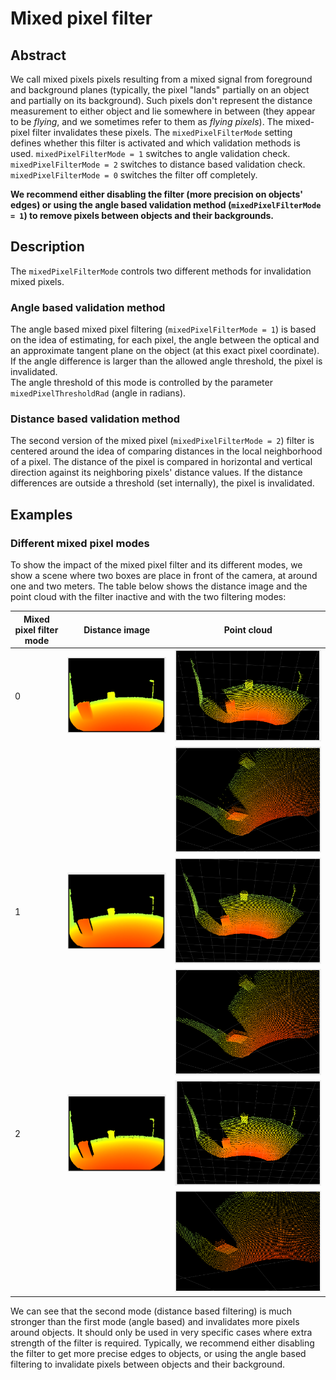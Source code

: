 # Mixed pixel filter
## Abstract

We call mixed pixels pixels resulting from a mixed signal from foreground and background planes (typically, the pixel "lands" partially on an object and partially on its background). Such pixels don't represent the distance measurement to either object and lie somewhere in between (they appear to be *flying*, and we sometimes refer to them as *flying pixels*). The mixed-pixel filter invalidates these pixels. The `mixedPixelFilterMode` setting defines whether this filter is activated and which validation methods is used. `mixedPixelFilterMode = 1` switches to angle validation check. `mixedPixelFilterMode = 2` switches to distance based validation check. `mixedPixelFilterMode = 0` switches the filter off completely.

**We recommend either disabling the filter (more precision on objects' edges) or using the angle based validation method (`mixedPixelFilterMode = 1`) to remove pixels between objects and their backgrounds.**


## Description
The `mixedPixelFilterMode` controls two different methods for invalidation mixed pixels.  

### Angle based validation method  
The angle based mixed pixel filtering (`mixedPixelFilterMode = 1`) is based on the idea of estimating, for each pixel, the angle between the optical and an approximate tangent plane on the object (at this exact pixel coordinate). If the angle difference is larger than the allowed angle threshold, the pixel is invalidated.  
The angle threshold of this mode is controlled by the parameter `mixedPixelThresholdRad` (angle in radians).

### Distance based validation method
The second version of the mixed pixel (`mixedPixelFilterMode = 2`) filter is centered around the idea of comparing distances in the local neighborhood of a pixel. The distance of the pixel is compared in horizontal and vertical direction against its neighboring pixels' distance values. If the distance differences are outside a threshold (set internally), the pixel is invalidated.

## Examples
### Different mixed pixel modes

To show the impact of the mixed pixel filter and its different modes, we show a scene where two boxes are place in front of the camera, at around one and two meters. The table below shows the distance image and the point cloud with the filter inactive and with the two filtering modes:

| Mixed pixel filter mode| Distance image| Point cloud|
|--|--|--|
| 0| ![Mixed pixels filter disabled - distance](resources/mixed_pixel_0_distance.png)|![Mixed pixels filter disabled - view 1](resources/mixed_pixel_0_view1.png)|
| | | ![Mixed pixels filter disabled - view ](resources/mixed_pixel_0_view2.png)|
| 1| ![Mixed pixels filter 1 - distance](resources/mixed_pixel_1_distance.png)| ![Mixed pixels filter 1 - view 1](resources/mixed_pixel_1_view1.png)|
| | | ![Mixed pixels filter 1 - view ](resources/mixed_pixel_1_view2.png)|
| 2| ![Mixed pixels filter 2 - distance](resources/mixed_pixel_2_distance.png)| ![Mixed pixels filter 2 - view 1](resources/mixed_pixel_2_view1.png)|
| | | ![Mixed pixels filter 2 - view ](resources/mixed_pixel_2_view2.png)|
 
We can see that the second mode (distance based filtering) is much stronger than the first mode (angle based) and invalidates more pixels around objects. It should only be used in very specific cases where extra strength of the filter is required. Typically, we recommend either disabling the filter to get more precise edges to objects, or using the angle based filtering to invalidate pixels between objects and their background.



